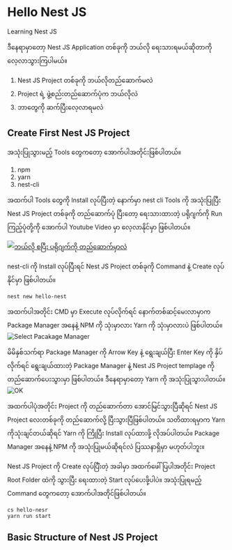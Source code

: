 # Hello Nest JS
Learning Nest JS 

ဒီနေရာမှာတော့ Nest JS Application တစ်ခုကို ဘယ်လို ရေးသားရမယ်ဆိုတာကို လေ့လာသွားကြပါမယ်။ 

1. Nest JS Project တစ်ခုကို ဘယ်လိုတည်ဆောက်မလဲ
2. Project ရဲ့ ဖွဲ့စည်းတည်ဆောက်ပုံက ဘယ်လိုလဲ
3. ဘာတွေကို ဆက်ပြီးလေ့လာရမလဲ

## Create First Nest JS Project

အသုံးပြုသွားမည့် Tools တွေကတော့ အောက်ပါအတိုင်းဖြစ်ပါတယ်။
1. npm
2. yarn
3. nest-cli 

အထက်ပါ Tools တွေကို Install လုပ်ပြီးတဲ့ နောက်မှာ nest cli Tools ကို အသုံးပြုပြီး Nest JS Project တစ်ခုကို တည်ဆောက်ပုံ ပြီးတော့ ရေးသားထားတဲ့ ပရိုဂျက်ကို Run ကြည့်ပုံတို့ကို အောက်ပါ Youtube Video မှာ လေ့လာနိုင်မှာ ဖြစ်ပါတယ်။

[![ဘယ်လို စပြီး ပရိုဂျက်ကို တည်ဆောက်မှာလဲ](https://scontent.fmdl2-2.fna.fbcdn.net/v/t1.0-9/85181633_10221484113756427_6146191139373318144_o.jpg?_nc_cat=110&_nc_eui2=AeHQiQ6M3qpwVdKKzlLWImtIPArlMbqJwtYzvlacOZbW8Cif8sCU9df8OxxHILEQXp0IKjwyLx_vBaLHWAYCW56fWRPGmZvHRLPGZWwn6Pezvw&_nc_oc=AQkek8_IkMDaiBEfwebqlGmc_A3r-TY14yJ9a6rF4RkKWA0m5rWeRJRMtF5DZyYRdmg&_nc_ht=scontent.fmdl2-2.fna&oh=c47a037dbacae9b39bb37d9367123226&oe=5EB59E08)](https://www.youtube.com/watch?v=xwIk3PYJkZg)

nest-cli ကို Install လုပ်ပြီးရင် Nest JS Project တစ်ခုကို Command နဲ့ Create လုပ်နိုင်မှာ ဖြစ်ပါတယ်။

```
nest new hello-nest
```

အထက်ပါအတိုင်း CMD မှာ Execute လုပ်လိုက်ရင် နောက်တစ်ဆင့်မေးလာမှာက Package Manager အနေနဲ့ NPM ကို သုံးမှာလား Yarn ကို သုံးမှာလားပဲ ဖြစ်ပါတယ်။
![Select Pacakage Manager](https://scontent.fmdl2-1.fna.fbcdn.net/v/t1.0-9/s960x960/84930485_10221483407898781_4983462579457228800_o.jpg?_nc_cat=109&_nc_eui2=AeE-w0YUFOUtPEtqhSxzuxDeyiC-iFeaWOFBAvqtMMysSOVZ3VFEwV92o2oDofLwqtSfmSAkaTTOG7bIjXR5Q6UqQrabgQvytAAhO8DOD89rWw&_nc_oc=AQkXrPfbbnEKQ_cXe2HcGjjddNUCKOx7phSiYgZ37JeL3DDq4B3DDoEv1gndmxz7NnA&_nc_ht=scontent.fmdl2-1.fna&oh=c68d6ed7ae55bfcdfd38a3e88c3d3c32&oe=5EC87367)

မိမိနှစ်သက်ရာ Package Manager ကို Arrow Key နဲ့ ရွေးချယ်ပြီး Enter Key ကို နှိပ်လိုက်ရင် ရွေးချယ်ထားတဲ့ Package Manager နဲ့ Nest JS Project templage ကို တည်ဆောက်ပေးသွားမှာ ဖြစ်ပါတယ်။ ဒီနေရာမှာတော့ Yarn ကို အသုံးပြုသွားပါတယ်။
![OK](https://scontent.fmdl2-2.fna.fbcdn.net/v/t1.0-9/84636471_10221483518781553_4353059889774329856_o.jpg?_nc_cat=111&_nc_eui2=AeHZoCXA6FqLdsUDOUuFkybqTf13AhdHeXQRL7p9dUnbxtT5XBWFbmwcG2oIW9gZJNJhHGSqVl5NGnxJv3M9fDjB-oIMqRc8BtawjESWpu9rfw&_nc_oc=AQmoOG46_x6XKy8tUq0rcXikBUWZhsbwd7qv76iZC3frx4eA6X_xTd8feJVHO2EyfBg&_nc_ht=scontent.fmdl2-2.fna&oh=07cf138c227361a6f7a2cf0ea6620372&oe=5EC07A17)

အထက်ပါပုံအတိုင်း Project ကို တည်ဆောက်တာ အောင်မြင်သွားပြီဆိုရင် Nest JS Project လေးတစ်ခုကို တည်ဆောက်လို့ ပြီးသွားပြီဖြစ်ပါတယ်။ သတိထားရမှာက Yarn ကိုသုံးချင်တယ်ဆိုရင် Yarn ကို ကြိုပြီး Install လုပ်ထားဖို့ လိုအပ်ပါတယ်။ Package Manager အနေနဲ့ NPM ကို အသုံးပြုမယ်ဆိုရင်လဲ ပြဿနာရှိမှာ မဟုတ်ပါဘူး။

Nest JS Project ကို Create လုပ်ပြီံးတဲ့ အခါမှာ အထက်ဖေါ်ပြပါအတိုင်း Project Root Folder ထဲကို သွားပြီး ရေးထားတဲ့ Start လုပ်ပေးဖို့ပါပဲ။ အသုံးပြုရမည့် Command တွေကတော့ အောက်ပါအတိုင်ဖြစ်ပါတယ်။

```
cs hello-nesr
yarn run start
```

## Basic Structure of Nest JS Project
